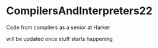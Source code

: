 # CompilersAndInterpreters22
Code from compilers as a senior at Harker

will be updated once stuff starts happening
